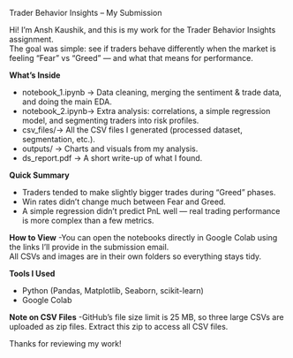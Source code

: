 
Trader Behavior Insights – My Submission

Hi! I’m Ansh Kaushik, and this is my work for the Trader Behavior Insights assignment.  
The goal was simple: see if traders behave differently when the market is feeling “Fear” vs “Greed” — and what that means for performance.

**What’s Inside**
- notebook_1.ipynb → Data cleaning, merging the sentiment & trade data, and doing the main EDA.
- notebook_2.ipynb→ Extra analysis: correlations, a simple regression model, and segmenting traders into risk profiles.
- csv_files/→ All the CSV files I generated (processed dataset, segmentation, etc.).
- outputs/ → Charts and visuals from my analysis.
- ds_report.pdf → A short write-up of what I found.

**Quick Summary**
- Traders tended to make slightly bigger trades during “Greed” phases.
- Win rates didn’t change much between Fear and Greed.
- A simple regression didn’t predict PnL well — real trading performance is more complex than a few metrics.

**How to View**
-You can open the notebooks directly in Google Colab using the links I’ll provide in the submission email.  
All CSVs and images are in their own folders so everything stays tidy.

**Tools I Used**
- Python (Pandas, Matplotlib, Seaborn, scikit-learn)
- Google Colab

  
**Note on CSV Files**
-GitHub’s file size limit is 25 MB, so three large CSVs are uploaded as zip files.
Extract this zip to access all CSV files.


Thanks for reviewing my work!



